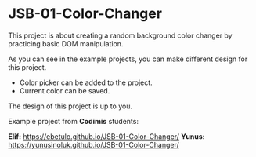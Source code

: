 # JSB-01-Color-Changer

This project is about creating a random background color changer by practicing basic DOM manipulation.

As you can see in the example projects, you can make different design for this project.
- Color picker can be added to the project.
- Current color can be saved.

The design of this project is up to you.

Example project from **Codimis** students:

**Elif:** https://ebetulo.github.io/JSB-01-Color-Changer/
**Yunus:** https://yunusinoluk.github.io/JSB-01-Color-Changer/